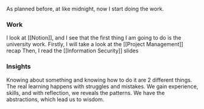 As planned before, at like midnight, now I start doing the work.
### Work

I look at [[Notion]], and I see that the first thing I am going to do is the university work.
	Firstly, I will take a look at the [[Project Management]] recap
	Then, I read the [[Information Security]] slides

### Insights

Knowing about something and knowing how to do it are 2 different things.
The real learning happens with struggles and mistakes.
We gain experience, skills, and with reflection, we reveals the patterns.
We have the abstractions, which lead us to wisdom.